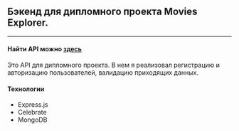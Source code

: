 ## Бэкенд для дипломного проекта Movies Explorer.
---

#### Найти API можно [здесь](https://api.favorite-movies.nomoredomains.xyz)

Это API для дипломного проекта. В нем я реализовал регистрацию и авторизацию пользователей, валидацию приходящих данных.

#### Технологии
* Express.js
* Celebrate
* MongoDB
